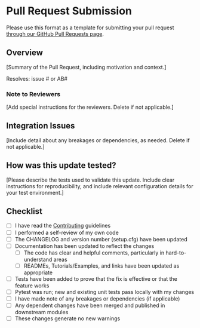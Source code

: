 # Pull Request Submission

Please use this format as a template for submitting your pull request [through our GitHub Pull Requests page](https://github.com/KenSciResearch/fairMLHealth/pulls).

## Overview
[Summary of the Pull Request, including motivation and context.]

Resolves: issue # or AB#

### Note to Reviewers
[Add special instructions for the reviewers. Delete if not applicable.]

## Integration Issues
[Include detail about any breakages or dependencies, as needed. Delete if not applicable.]


## How was this update tested?
[Please describe the tests used to validate this update. Include clear instructions for reproducibility, and include relevant configuration details for your test environment.]

## Checklist
- [ ] I have read the [Contributing](https://github.com/KenSciResearch/docs/code_contributions/CONTRIBUTING.md) guidelines
- [ ] I performed a self-review of my own code
- [ ] The CHANGELOG and version number (setup.cfg) have been updated
- [ ] Documentation has been updated to reflect the changes
    - [ ] The code has clear and helpful comments, particularly in hard-to-understand areas
    - [ ] READMEs, Tutorials/Examples, and links have been updated as appropriate
- [ ] Tests have been added to prove that the fix is effective or that the feature works
- [ ] Pytest was run; new and existing unit tests pass locally with my changes
- [ ] I have made note of any breakages or dependencies (if applicable)
- [ ] Any dependent changes have been merged and published in downstream modules
- [ ] These changes generate no new warnings
